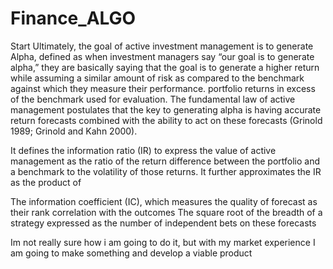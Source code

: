 # Finance_ALGO




Start Ultimately, the goal of active investment management is to generate Alpha, defined as when investment managers say “our goal is to generate alpha,” they are basically saying that the goal is to generate a higher return while assuming a similar amount of risk as compared to the benchmark against which they measure their performance. portfolio returns in excess of the benchmark used for evaluation. The fundamental law of active management postulates that the key to generating alpha is having accurate return forecasts combined with the ability to act on these forecasts (Grinold 1989; Grinold and Kahn 2000).

It defines the information ratio (IR) to express the value of active management as the ratio of the return difference between the portfolio and a benchmark to the volatility of those returns. It further approximates the IR as the product of

The information coefficient (IC), which measures the quality of forecast as their rank correlation with the outcomes The square root of the breadth of a strategy expressed as the number of independent bets on these forecasts

Im not really sure how i am going to do it, but with my market experience I am going to make something and develop a viable product

